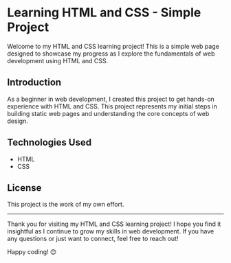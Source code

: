 # Learning HTML and CSS - Simple Project

Welcome to my HTML and CSS learning project! This is a simple web page designed to showcase my progress as I explore the fundamentals of web development using HTML and CSS.

## Introduction

As a beginner in web development, I created this project to get hands-on experience with HTML and CSS. This project represents my initial steps in building static web pages and understanding the core concepts of web design.

## Technologies Used

- HTML
- CSS

## License

This project is the work of my own effort.

---

Thank you for visiting my HTML and CSS learning project! I hope you find it insightful as I continue to grow my skills in web development. If you have any questions or just want to connect, feel free to reach out!

Happy coding! 😊
